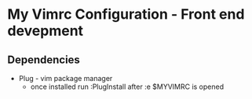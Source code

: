 # My Vimrc Configuration - Front end devepment

##  Dependencies

* Plug - vim package manager 
	* once installed run :PlugInstall after :e $MYVIMRC is opened
